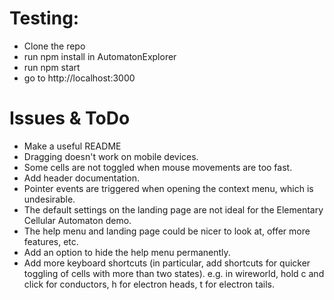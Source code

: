 # Testing:
- Clone the repo
- run npm install in AutomatonExplorer
- run npm start
- go to http://localhost:3000

# Issues & ToDo
- Make a useful README
- Dragging doesn't work on mobile devices.
- Some cells are not toggled when mouse movements are too fast.
- Add header documentation.
- Pointer events are triggered when opening the context menu, which is undesirable.
- The default settings on the landing page are not ideal for the Elementary Cellular Automaton demo.
- The help menu and landing page could be nicer to look at, offer more features, etc.
- Add an option to hide the help menu permanently.
- Add more keyboard shortcuts (in particular, add shortcuts for quicker toggling of cells with more than two states). e.g. in wireworld, hold c and click for conductors, h for electron heads, t for electron tails. 
